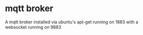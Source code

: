 # mqtt broker

A mqtt broker installed via ubuntu's apt-get running on 1883 with a websocket running on 9883
